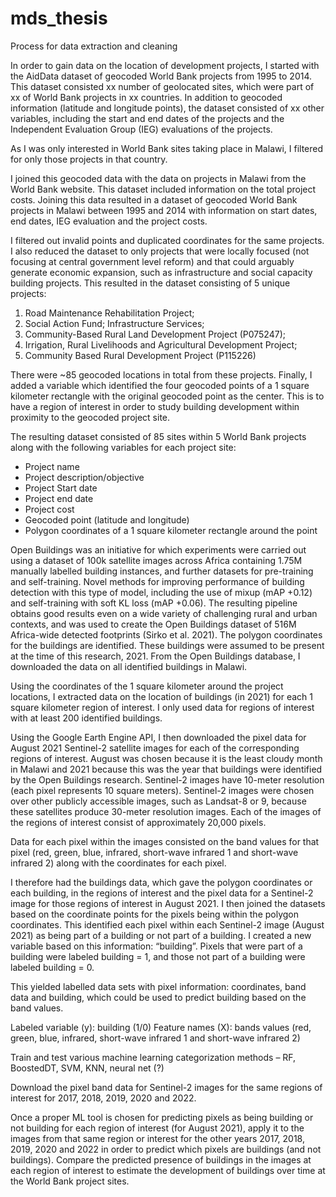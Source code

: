 # mds_thesis

Process for data extraction and cleaning

In order to gain data on the location of development projects, I started with the AidData dataset of geocoded World Bank projects from 1995 to 2014. This dataset consisted xx number of geolocated sites, which were part of xx of World Bank projects in xx countries. In addition to geocoded information (latitude and longitude points), the dataset consisted of xx other variables, including the start and end dates of the projects and the Independent Evaluation Group (IEG) evaluations of the projects.

As I was only interested in World Bank sites taking place in Malawi, I filtered for only those projects in that country.

I joined this geocoded data with the data on projects in Malawi from the World Bank website. This dataset included information on the total project costs. Joining this data resulted in a dataset of geocoded World Bank projects in Malawi between 1995 and 2014 with information on start dates, end dates, IEG evaluation and the project costs.

I filtered out invalid points and duplicated coordinates for the same projects. I also reduced the dataset to only projects that were locally focused (not focusing at central government level reform) and that could arguably generate economic expansion, such as infrastructure and social capacity building projects. This resulted in the dataset consisting of 5 unique projects: 
1.	Road Maintenance Rehabilitation Project; 
2.	Social Action Fund; Infrastructure Services; 
3.	Community-Based Rural Land Development Project (P075247); 
4.	Irrigation, Rural Livelihoods and Agricultural Development Project; 
5.	Community Based Rural Development Project (P115226)

There were ~85 geocoded locations in total from these projects. Finally, I added a variable which identified the four geocoded points of a 1 square kilometer rectangle with the original geocoded point as the center. This is to have a region of interest in order to study building development within proximity to the geocoded project site.

The resulting dataset consisted of 85 sites within 5 World Bank projects along with the following variables for each project site:
-	Project name
-	Project description/objective
-	Project Start date
-	Project end date
-	Project cost
-	Geocoded point (latitude and longitude)
-	Polygon coordinates of a 1 square kilometer rectangle around the point

Open Buildings was an initiative for which experiments were carried out using a dataset of 100k satellite images across Africa containing 1.75M manually labelled building instances, and further datasets for pre-training and self-training. Novel methods for improving performance of building detection with this type of model, including the use of mixup (mAP +0.12) and self-training with soft KL loss (mAP +0.06). The resulting pipeline obtains good results even on a wide variety of challenging rural and urban contexts, and was used to create the Open Buildings dataset of 516M Africa-wide detected footprints (Sirko et al. 2021). The polygon coordinates for the buildings are identified. These buildings were assumed to be present at the time of this research, 2021. From the Open Buildings database, I downloaded the data on all identified buildings in Malawi. 

Using the coordinates of the 1 square kilometer around the project locations, I extracted data on the location of buildings (in 2021) for each 1 square kilometer region of interest. I only used data for regions of interest with at least 200 identified buildings. 

Using the Google Earth Engine API, I then downloaded the pixel data for August 2021 Sentinel-2 satellite images for each of the corresponding regions of interest. August was chosen because it is the least cloudy month in Malawi and 2021 because this was the year that buildings were identified by the Open Buildings research. Sentinel-2 images have 10-meter resolution (each pixel represents 10 square meters). Sentinel-2 images were chosen over other publicly accessible images, such as Landsat-8 or 9, because these satellites produce 30-meter resolution images. Each of the images of the regions of interest consist of approximately 20,000 pixels. 

Data for each pixel within the images consisted on the band values for that pixel (red, green, blue, infrared, short-wave infrared 1 and short-wave infrared 2) along with the coordinates for each pixel. 

I therefore had the buildings data, which gave the polygon coordinates or each building, in the regions of interest and the pixel data for a Sentinel-2 image for those regions of interest in August 2021. I then joined the datasets based on the coordinate points for the pixels being within the polygon coordinates. This identified each pixel within each Sentinel-2 image (August 2021) as being part of a building or not part of a building. I created a new variable based on this information: “building”. Pixels that were part of a building were labeled building = 1, and those not part of a building were labeled building = 0. 

This yielded labelled data sets with pixel information: coordinates, band data and building, which could be used to predict building based on the band values.

Labeled variable (y): building (1/0)
Feature names (X): bands values (red, green, blue, infrared, short-wave infrared 1 and short-wave infrared 2)

Train and test various machine learning categorization methods – RF, BoostedDT, SVM, KNN, neural net (?)

Download the pixel band data for Sentinel-2 images for the same regions of interest for 2017, 2018, 2019, 2020 and 2022.

Once a proper ML tool is chosen for predicting pixels as being building or not building for each region of interest (for August 2021), apply it to the images from that same region or interest for the other years 2017, 2018, 2019, 2020 and 2022 in order to predict which pixels are buildings (and not buildings). Compare the predicted presence of buildings in the images at each region of interest to estimate the development of buildings over time at the World Bank project sites. 
